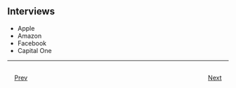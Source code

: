 ## Interviews
- Apple
- Amazon
- Facebook
- Capital One

***

<div style="padding: 16;">
	<div style="float: left">
		<a href="../README.md">Prev</a>
	</div>
	<div style="float: right">
		<a href="slides/highschool.md">Next</a>
	</div>
</div>